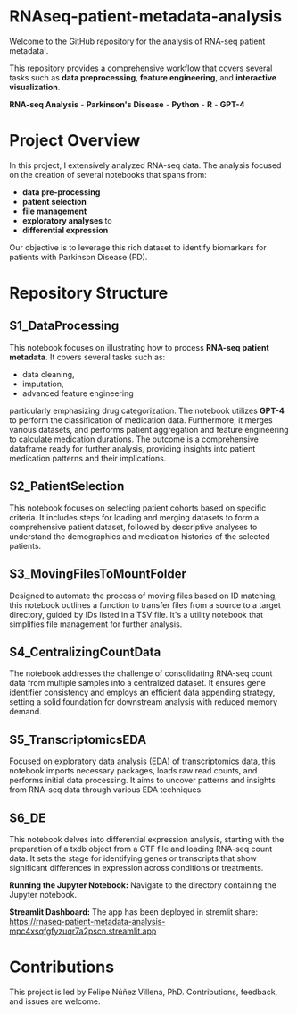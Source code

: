 # RNAseq-patient-metadata-analysis

Welcome to the GitHub repository for the analysis of RNA-seq patient metadata!.

This repository provides a comprehensive workflow that covers several tasks such as  **data preprocessing**, **feature engineering**, and **interactive visualization**.

**RNA-seq Analysis** - **Parkinson's Disease** - **Python** - **R** - **GPT-4**

# Project Overview

In this project, I extensively analyzed RNA-seq data. The analysis focused on the creation of several notebooks that spans from:

- **data pre-processing**
- **patient selection**
- **file management**
- **exploratory analyses** to
- **differential expression**

Our objective is to leverage this rich dataset to identify biomarkers for patients with Parkinson Disease (PD).

# Repository Structure
## S1_DataProcessing

This notebook focuses on illustrating how to process **RNA-seq patient metadata**. It covers several tasks such as:  
- data cleaning, 
- imputation,
- advanced feature engineering

particularly emphasizing drug categorization. The notebook utilizes **GPT-4** to perform the classification of medication data. Furthermore, it merges various datasets, and performs patient aggregation and feature engineering to calculate medication durations. The outcome is a comprehensive dataframe ready for further analysis, providing insights into patient medication patterns and their implications.

## S2_PatientSelection
  
This notebook focuses on selecting patient cohorts based on specific criteria. It includes steps for loading and merging datasets to form a comprehensive patient dataset, followed by descriptive analyses to understand the demographics and medication histories of the selected patients.

## S3_MovingFilesToMountFolder

Designed to automate the process of moving files based on ID matching, this notebook outlines a function to transfer files from a source to a target directory, guided by IDs listed in a TSV file. It's a utility notebook that simplifies file management for further analysis.

## S4_CentralizingCountData

The notebook addresses the challenge of consolidating RNA-seq count data from multiple samples into a centralized dataset. It ensures gene identifier consistency and employs an efficient data appending strategy, setting a solid foundation for downstream analysis with reduced memory demand.

## S5_TranscriptomicsEDA
Focused on exploratory data analysis (EDA) of transcriptomics data, this notebook imports necessary packages, loads raw read counts, and performs initial data processing. It aims to uncover patterns and insights from RNA-seq data through various EDA techniques.

## S6_DE
This notebook delves into differential expression analysis, starting with the preparation of a txdb object from a GTF file and loading RNA-seq count data. It sets the stage for identifying genes or transcripts that show significant differences in expression across conditions or treatments.

**Running the Jupyter Notebook:**
Navigate to the directory containing the Jupyter notebook.

**Streamlit Dashboard:**
The app has been deployed in stremlit share: https://rnaseq-patient-metadata-analysis-mpc4xsqfgfyzuqr7a2pscn.streamlit.app

# Contributions

This project is led by Felipe Núñez Villena, PhD. Contributions, feedback, and issues are welcome.
